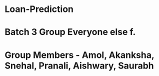 # Loan-Prediction
# Batch 3 Group Everyone else f. 
# Group Members - Amol, Akanksha, Snehal, Pranali, Aishwary, Saurabh
